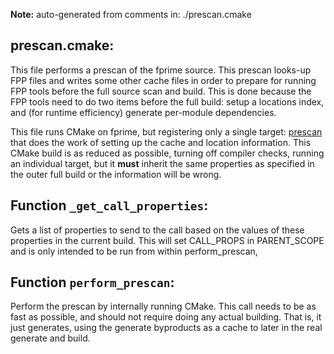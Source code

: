 **Note:** auto-generated from comments in: ./prescan.cmake

## prescan.cmake:

This file performs a prescan of the fprime source. This prescan looks-up FPP files and writes some other cache files
in order to prepare for running FPP tools before the full source scan and build. This is done because the FPP tools
need to do two items before the full build: setup a locations index, and (for runtime efficiency) generate per-module
dependencies.

This file runs CMake on fprime, but registering only a single target: [prescan](./target/prescan.cmake) that does the
work of setting up the cache and location information. This CMake build is as reduced as possible, turning off
compiler checks, running an individual target, but it **must** inherit the same properties as specified in the outer
full build or the information will be wrong.


## Function `_get_call_properties`:

Gets a list of properties to send to the call based on the values of these properties in the current build. This will
set CALL_PROPS in PARENT_SCOPE and is only intended to be run from within perform_prescan,


## Function `perform_prescan`:

Perform the prescan by internally running CMake. This call needs to be as fast as possible, and should not require
doing any actual building. That is, it just generates, using the generate byproducts as a cache to later in the real
generate and build.



